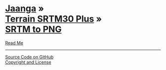 [Jaanga](../../index.html ) &raquo;<br>[Terrain SRTM30 Plus]( ../index.html ) &raquo;<br>[SRTM to PNG]( ./index.html )
===

<p id=rm >
	<a href=JavaScript:displayPage("#readme.md#rm"); >Read Me</a>
</p>


****

[Source Code on GitHub]( https://github.com/jaanga/terrain-srtm30-plus/tree/gh-pages/srtm-to-png/ )  
[Copyright and License]( https://github.com/jaanga/jaanga.github.io/blob/master/jaanga-copyright-and-mit-license.md )